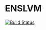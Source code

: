 # ENSLVM

[![Build Status](https://github.com/ngiann/ENSLVM.jl/actions/workflows/CI.yml/badge.svg?branch=main)](https://github.com/ngiann/ENSLVM.jl/actions/workflows/CI.yml?query=branch%3Amain)
